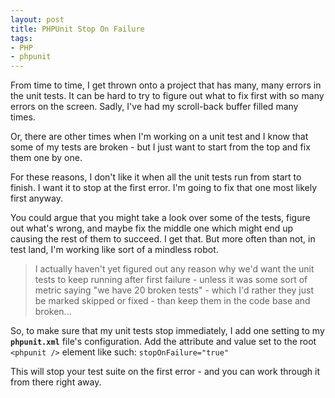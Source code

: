 ```yaml
---
layout: post
title: PHPUnit Stop On Failure
tags:
- PHP
- phpunit
---
```

From time to time, I get thrown onto a project that has many, many errors in the unit tests.  It can be hard to try to figure out what to fix first with so many errors on the screen.  Sadly, I've had my scroll-back buffer filled many times.

Or, there are other times when I'm working on a unit test and I know that some of my tests are broken - but I just want to start from the top and fix them one by one.  

For these reasons, I don't like it when all the unit tests run from start to finish.  I want it to stop at the first error. I'm going to fix that one most likely first anyway.

You could argue that you might take a look over some of the tests, figure out what's wrong, and maybe fix the middle one which might end up causing the rest of them to succeed.  I get that.  But more often than not, in test land, I'm working like sort of a mindless robot.

> I actually haven't yet figured out any reason why we'd want the unit tests to keep running after first failure - unless it was some sort of metric saying "we have 20 broken tests" - which I'd rather they just be marked skipped or fixed - than keep them in the code base and broken...

So, to make sure that my unit tests stop immediately, I add one setting to my **`phpunit.xml`** file's configuration.  Add the attribute and value set to the root `<phpunit />` element like such: `stopOnFailure="true"` 

This will stop your test suite on the first error - and you can work through it from there right away.